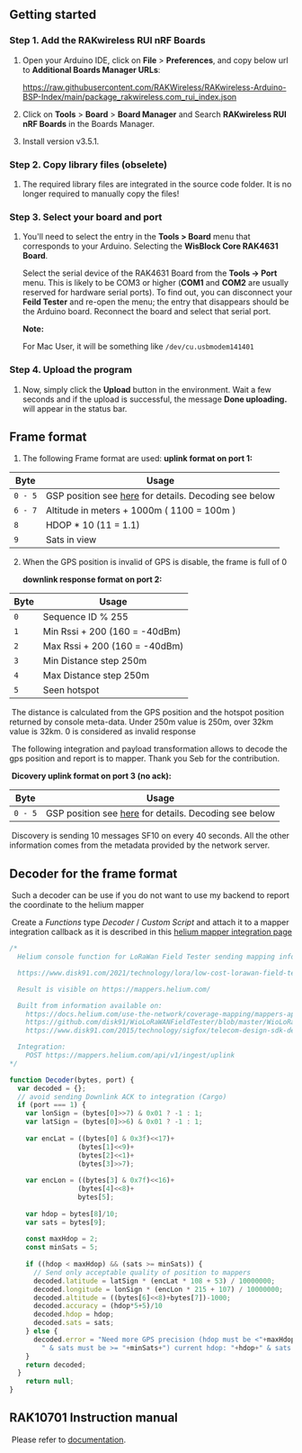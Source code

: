 ## Getting started

### **Step 1. Add the RAKwireless RUI nRF Boards**

1. Open your Arduino IDE, click on **File** > **Preferences**, and copy below url to **Additional Boards Manager URLs**:

   https://raw.githubusercontent.com/RAKWireless/RAKwireless-Arduino-BSP-Index/main/package_rakwireless.com_rui_index.json

2. Click on **Tools** > **Board** > **Board Manager** and Search **RAKwireless RUI nRF Boards** in the Boards Manager.

3. Install version v3.5.1.

### **Step 2. Copy library files (obselete)**

1. The required library files are integrated in the source code folder. It is no longer required to manually copy the files!

### **Step 3. Select your board and port**

1. You'll need to select the entry in the **Tools > Board** menu that corresponds to your Arduino. Selecting the **WisBlock Core RAK4631 Board**.

   Select the serial device of the RAK4631 Board from the **Tools -> Port** menu. This is likely to be COM3 or higher (**COM1** and **COM2** are usually reserved for hardware serial ports). To find out, you can disconnect your **Feild Tester** and re-open the menu; the entry that disappears should be the Arduino board. Reconnect the board and select that serial port.

   **Note:**

   For Mac User, it will be something like `/dev/cu.usbmodem141401`

### **Step 4. Upload the program**

1. Now, simply click the **Upload** button in the environment. Wait a few seconds and if the upload is successful, the message **Done uploading.** will appear in the status bar.

## Frame format

1. The following Frame format are used:
   **uplink format on port 1:**

| Byte    | Usage                                                        |
| ------- | ------------------------------------------------------------ |
| `0 - 5` | GSP position see [here](https://www.disk91.com/2015/technology/sigfox/telecom-design-sdk-decode-gps-frame/) for details. Decoding see below |
| `6 - 7` | Altitude in meters + 1000m ( 1100 = 100m )                   |
| `8`     | HDOP * 10 (11 = 1.1)                                         |
| `9`     | Sats in view                                                 |

2. When the GPS position is invalid of GPS is disable, the frame is full of 0

   **downlink response format on port 2:**

| Byte | Usage                         |
| ---- | ----------------------------- |
| `0`  | Sequence ID % 255             |
| `1`  | Min Rssi + 200 (160 = -40dBm) |
| `2`  | Max Rssi + 200 (160 = -40dBm) |
| `3`  | Min Distance step 250m        |
| `4`  | Max Distance step 250m        |
| `5`  | Seen hotspot                  |

​	The distance is calculated from the GPS position and the hotspot position returned by console meta-data. Under 250m value is 250m, over 32km value is 32km. 0 is considered as invalid response

​	The following integration and payload transformation allows to decode the gps position and report is to mapper. Thank you Seb for the contribution.

​	**Dicovery uplink format on port 3 (no ack):**

| Byte    | Usage                                                        |
| ------- | ------------------------------------------------------------ |
| `0 - 5` | GSP position see [here](https://www.disk91.com/2015/technology/sigfox/telecom-design-sdk-decode-gps-frame/) for details. Decoding see below |

​	Discovery is sending 10 messages SF10 on every 40 seconds. All the other information comes from the metadata provided by the network server.


## Decoder for the frame format

​	Such a decoder can be use if you do not want to use my backend to report the coordinate to the helium mapper

​	Create a _Functions_ type _Decoder_ / _Custom Script_ and attach it to a mapper integration callback as it is described in this [helium mapper integration page](https://docs.helium.com/use-the-network/coverage-mapping/mappers-quickstart/)

```js
/*
  Helium console function for LoRaWan Field Tester sending mapping information to mappers backend.

  https://www.disk91.com/2021/technology/lora/low-cost-lorawan-field-tester/

  Result is visible on https://mappers.helium.com/

  Built from information available on:
    https://docs.helium.com/use-the-network/coverage-mapping/mappers-api/
    https://github.com/disk91/WioLoRaWANFieldTester/blob/master/WioLoRaWanFieldTester.ino
    https://www.disk91.com/2015/technology/sigfox/telecom-design-sdk-decode-gps-frame/

  Integration:
    POST https://mappers.helium.com/api/v1/ingest/uplink
*/

function Decoder(bytes, port) { 
  var decoded = {};
  // avoid sending Downlink ACK to integration (Cargo)
  if (port === 1) {
    var lonSign = (bytes[0]>>7) & 0x01 ? -1 : 1;
    var latSign = (bytes[0]>>6) & 0x01 ? -1 : 1;
    
    var encLat = ((bytes[0] & 0x3f)<<17)+
                 (bytes[1]<<9)+
                 (bytes[2]<<1)+
                 (bytes[3]>>7);
  
    var encLon = ((bytes[3] & 0x7f)<<16)+
                 (bytes[4]<<8)+
                 bytes[5];
    
    var hdop = bytes[8]/10;
    var sats = bytes[9];
    
    const maxHdop = 2;
    const minSats = 5;
    
    if ((hdop < maxHdop) && (sats >= minSats)) {
      // Send only acceptable quality of position to mappers
      decoded.latitude = latSign * (encLat * 108 + 53) / 10000000;
      decoded.longitude = lonSign * (encLon * 215 + 107) / 10000000;  
      decoded.altitude = ((bytes[6]<<8)+bytes[7])-1000;
      decoded.accuracy = (hdop*5+5)/10
      decoded.hdop = hdop;
      decoded.sats = sats;
    } else {
      decoded.error = "Need more GPS precision (hdop must be <"+maxHdop+
        " & sats must be >= "+minSats+") current hdop: "+hdop+" & sats:"+sats;
    }
    return decoded;
  }
    return null;
}
```

## RAK10701 Instruction manual

​	Please refer to [documentation](https://docs.rakwireless.com/Product-Categories/WisNode/RAK10701-P/Overview).